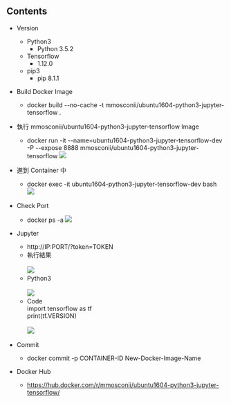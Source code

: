 ## Contents
* Version
  * Python3
    * Python 3.5.2
  * Tensorflow
    * 1.12.0
  * pip3
    * pip 8.1.1
* Build Docker Image
  * docker build --no-cache -t mmosconii/ubuntu1604-python3-jupyter-tensorflow .
* 執行 mmosconii/ubuntu1604-python3-jupyter-tensorflow Image 
  * docker run -it --name=ubuntu1604-python3-jupyter-tensorflow-dev -P --expose 8888 mmosconii/ubuntu1604-python3-jupyter-tensorflow
  ![](https://oranwind.s3.amazonaws.com/2018/Dec/_____2018_12_07___1_44_19-1544161507892.png)
* 進到 Container 中
  * docker exec -it ubuntu1604-python3-jupyter-tensorflow-dev bash
  ![](https://oranwind.s3.amazonaws.com/2018/Dec/_____2018_12_07___1_45_40-1544161579225.png)
* Check Port
  * docker ps -a
  ![](https://oranwind.s3.amazonaws.com/2018/Dec/_____2018_12_07___1_47_33-1544161693639.png)
* Jupyter
  * http://IP:PORT/?token=TOKEN
  * 執行結果 <br/> <br/>
  ![](https://oranwind.s3.amazonaws.com/2018/Dec/_____2018_12_07___1_52_39-1544161974531.png)
  * Python3 <br/> <br/>
  ![](https://oranwind.s3.amazonaws.com/2018/Dec/_____2018_12_07___1_53_49-1544162044968.png)
  * Code <br/>
    import tensorflow as tf <br/>
    print(tf.VERSION) <br/> <br/>
  ![](https://oranwind.s3.amazonaws.com/2018/Dec/_____2018_12_07___11_41_17-1544154188593.png)

* Commit
  * docker commit -p CONTAINER-ID New-Docker-Image-Name
* Docker Hub
  * https://hub.docker.com/r/mmosconii/ubuntu1604-python3-jupyter-tensorflow/
